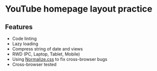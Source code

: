# YouTube homepage layout practice

## Features

- Code linting
- Lazy loading
- Compress string of date and views
- RWD (PC, Laptop, Tablet, Mobile)
- Using [Normalize.css](https://necolas.github.io/normalize.css/) to fix cross-browser bugs
- Cross-browser tested
